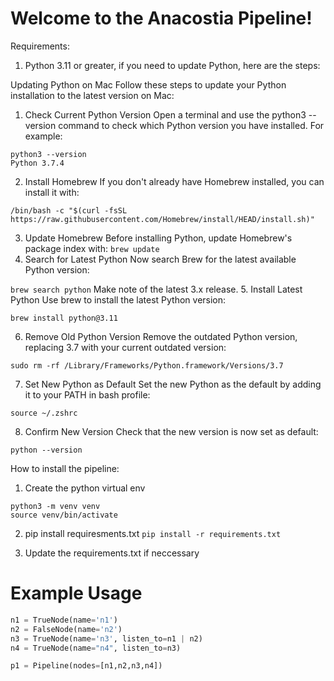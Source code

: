 # Welcome to the Anacostia Pipeline!


Requirements:
1. Python 3.11 or greater, if you need to update Python, here are the steps:

Updating Python on Mac
Follow these steps to update your Python installation to the latest version on Mac:
1. Check Current Python Version
Open a terminal and use the python3 --version command to check which Python version you have installed.
For example:

```
python3 --version 
Python 3.7.4
```

2. Install Homebrew
If you don't already have Homebrew installed, you can install it with:
```
/bin/bash -c "$(curl -fsSL https://raw.githubusercontent.com/Homebrew/install/HEAD/install.sh)"
```
3. Update Homebrew
Before installing Python, update Homebrew's package index with:
```brew update```
4. Search for Latest Python
Now search Brew for the latest available Python version:

```brew search python```
Make note of the latest 3.x release.
5. Install Latest Python
Use brew to install the latest Python version:

```brew install python@3.11```

6. Remove Old Python Version
Remove the outdated Python version, replacing 3.7 with your current outdated version:

```sudo rm -rf /Library/Frameworks/Python.framework/Versions/3.7```

7. Set New Python as Default
Set the new Python as the default by adding it to your PATH in bash profile:

```echo "alias python=/usr/local/bin/python3" >> ~/.zshrc
source ~/.zshrc
```
8. Confirm New Version
Check that the new version is now set as default:

```python --version```

How to install the pipeline:

1. Create the python virtual env
```
python3 -m venv venv
source venv/bin/activate

```
2. pip install requiresments.txt
```pip install -r requirements.txt```

3. Update the requirements.txt if neccessary



# Example Usage

```python
n1 = TrueNode(name='n1')
n2 = FalseNode(name='n2')
n3 = TrueNode(name='n3', listen_to=n1 | n2)
n4 = TrueNode(name="n4", listen_to=n3)

p1 = Pipeline(nodes=[n1,n2,n3,n4])
```